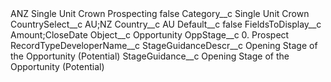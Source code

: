 <?xml version="1.0" encoding="UTF-8"?>
<CustomMetadata xmlns="http://soap.sforce.com/2006/04/metadata" xmlns:xsi="http://www.w3.org/2001/XMLSchema-instance" xmlns:xsd="http://www.w3.org/2001/XMLSchema">
    <label>ANZ Single Unit Crown Prospecting</label>
    <protected>false</protected>
    <values>
        <field>Category__c</field>
        <value xsi:type="xsd:string">Single Unit Crown</value>
    </values>
    <values>
        <field>CountrySelect__c</field>
        <value xsi:type="xsd:string">AU;NZ</value>
    </values>
    <values>
        <field>Country__c</field>
        <value xsi:type="xsd:string">AU</value>
    </values>
    <values>
        <field>Default__c</field>
        <value xsi:type="xsd:boolean">false</value>
    </values>
    <values>
        <field>FieldsToDisplay__c</field>
        <value xsi:type="xsd:string">Amount;CloseDate</value>
    </values>
    <values>
        <field>Object__c</field>
        <value xsi:type="xsd:string">Opportunity</value>
    </values>
    <values>
        <field>OppStage__c</field>
        <value xsi:type="xsd:string">0. Prospect</value>
    </values>
    <values>
        <field>RecordTypeDeveloperName__c</field>
        <value xsi:nil="true"/>
    </values>
    <values>
        <field>StageGuidanceDescr__c</field>
        <value xsi:type="xsd:string">Opening Stage of the Opportunity (Potential)</value>
    </values>
    <values>
        <field>StageGuidance__c</field>
        <value xsi:type="xsd:string">Opening Stage of the Opportunity (Potential)</value>
    </values>
</CustomMetadata>
